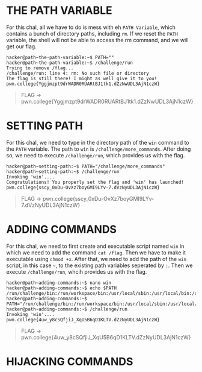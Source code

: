 # THE PATH VARIABLE
For this chal, all we have to do is mess with eh `PATH Variable`, which contains a bunch of directory paths, including `rm`. If we reset the `PATH` variable, the shell will not be able to access the rm command, and we will get our flag.
```
hacker@path~the-path-variable:~$ PATH=""
hacker@path~the-path-variable:~$ /challenge/run
Trying to remove /flag...
/challenge/run: line 4: rm: No such file or directory
The flag is still there! I might as well give it to you!
pwn.college{Yggjmzpt9drWADR0RUARtBJ1tk1.dZzNwUDL3AjN1czW}
```
> FLAG -> pwn.college{Yggjmzpt9drWADR0RUARtBJ1tk1.dZzNwUDL3AjN1czW}

# SETTING PATH
For this chal, we need to type in the directory path of the `win` command to the `PATH` variable. The path to `win` is `/challenge/more_commands`. After doing so, we need to execute `/challenge/run`, which provides us with the flag.
```
hacker@path~setting-path:~$ PATH="/challenge/more_commands"
hacker@path~setting-path:~$ /challenge/run
Invoking 'win'....
Congratulations! You properly set the flag and 'win' has launched!
pwn.college{sscy_0xDu-OvXz7boyGMI9LYv-7.dVzNyUDL3AjN1czW}
```
> FLAG -> pwn.college{sscy_0xDu-OvXz7boyGMI9LYv-7.dVzNyUDL3AjN1czW}

# ADDING COMMANDS
For this chal, we need to first create and executable script named `win` in which we need to add the command `cat /flag`. Then we have to make it executable using `chmod +x`. After that, we need to add the path of the `win` script, in this case `~`, to the existing path variables seperated by `:`. Then we execute `/challenge/run`, whcih provides us with the flag.
```
hacker@path~adding-commands:~$ nano win
hacker@path~adding-commands:~$ echo $PATH
/run/challenge/bin:/run/workspace/bin:/usr/local/sbin:/usr/local/bin:/usr/sbin:/usr/bin:/sbin:/bin
hacker@path~adding-commands:~$ PATH="/run/challenge/bin:/run/workspace/bin:/usr/local/sbin:/usr/local/bin:/usr/sbin:/usr/bin:/sbin:/bin:~"
hacker@path~adding-commands:~$ /challenge/run
Invoking 'win'....
pwn.college{4uw_y8cSQfjiJ_XqU5B6qD1KLTV.dZzNyUDL3AjN1czW}
```
> FLAG -> pwn.college{4uw_y8cSQfjiJ_XqU5B6qD1KLTV.dZzNyUDL3AjN1czW}

# HIJACKING COMMANDS


